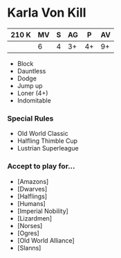 # Karla Von Kill
| 210 K  | MV | S | AG | P | AV |
| --- | --- | --- | --- | --- | --- |
| | 6 | 4 | 3+ | 4+ | 9+ |

* Block
* Dauntless
* Dodge
* Jump up
* Loner (4+)
* Indomitable

### Special Rules
* Old World Classic
* Halfling Thimble Cup
* Lustrian Superleague

### Accept to play for...
* [Amazons]
* [Dwarves]
* [Halflings]
* [Humans]
* [Imperial Nobility]
* [Lizardmen]
* [Norses]
* [Ogres]
* [Old World Alliance]
* [Slanns]
